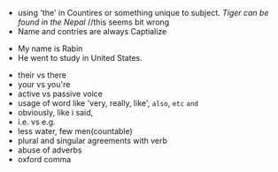 
+ using 'the' in Countires or something unique to subject. _Tiger can be found in the Nepal_ //this seems bit wrong
+ Name and contries are always Captialize
 - My name is Rabin
 - He went to study in United States.
+ their vs there
+ your vs you're
+ active vs passive voice
+ usage of word like 'very, really, like', `also`, `etc` `and`
+ obviously, like i said, 
+ i.e. vs e.g.
+ less water, few men(countable)
+ plural and singular agreements with verb
+ abuse of adverbs
+ oxford comma
